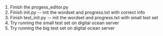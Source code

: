 1. Finish the progess_editor.py
2. Finish init.py -- init the wordset and progress.txt with correct info
3. Finish test_init.py -- init the wordset and progress.txt with small test set
4. Try running the small test set on digital ocean server
5. Try running the big test set on digital ocean server